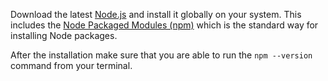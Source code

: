 Download the latest [Node.js](http://nodejs.org) and install it globally on
your system. This includes the [Node Packaged Modules (npm)](https://npmjs.org/)
which is the standard way for installing Node packages.

After the installation make sure that you are able to run the `npm --version`
command from your terminal.
